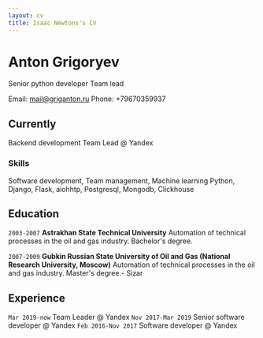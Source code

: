 ```yaml
---
layout: cv
title: Isaac Newtons's CV
---
```

# Anton Grigoryev 
Senior python developer
Team lead

<div id="webaddress">
Email: <a href="mail@griganton.ru">mail@griganton.ru</a>
Phone: +79670359937
</div>


## Currently

Backend development Team Lead @ Yandex

### Skills

Software development, Team management, Machine learning 
Python, Django, Flask, aiohhtp, Postgresql, Mongodb, Clickhouse 

## Education

`2003-2007`
__Astrakhan State Technical University__
Automation of technical processes in the oil and gas industry. Bachelor's degree.

`2007-2009`
__Gubkin Russian State University of Oil and Gas (National Research University, Moscow)__
Automation of technical processes in the oil and gas industry. Master's degree.- Sizar


## Experience

`Mar 2019-now`
Team Leader @ Yandex
`Nov 2017-Mar 2019`
Senior software developer @ Yandex
`Feb 2016-Nov 2017`
Software developer @ Yandex

<!-- ### Footer

Last updated: Oct 2019 
-->


